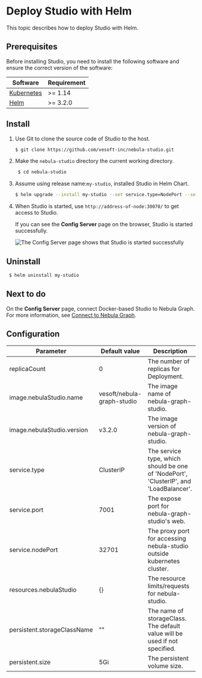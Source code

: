 # Deploy Studio with Helm

This topic describes how to deploy Studio with Helm.

## Prerequisites

Before installing Studio, you need to install the following software and ensure the correct version of the software:

| Software                                                     | Requirement  |
| ------------------------------------------------------------ | --------- |
| [Kubernetes](https://kubernetes.io)                          | \>= 1.14  |
| [Helm](https://helm.sh)                                      | \>= 3.2.0 |

## Install

1. Use Git to clone the source code of Studio to the host.

   ```bash
   $ git clone https://github.com/vesoft-inc/nebula-studio.git
   ```

2. Make the `nebula-studio` directory the current working directory.
   
   ```bash
    $ cd nebula-studio
    ```

3. Assume using release name:`my-studio`, installed Studio in Helm Chart.
    
    ```bash
    $ helm upgrade --install my-studio --set service.type=NodePort --set service.port=30070 deployment/helm
    ```

4. When Studio is started, use `http://address-of-node:30070/` to get access to Studio.

   If you can see the **Config Server** page on the browser, Studio is started successfully.

   ![The Config Server page shows that Studio is started successfully](https://docs-cdn.nebula-graph.com.cn/figures/st-ug-025.png "Studio is started")


## Uninstall

```bash
 $ helm uninstall my-studio
```

## Next to do

On the **Config Server** page, connect Docker-based Studio to Nebula Graph. For more information, see [Connect to Nebula Graph](st-ug-connect.md).

## Configuration

| Parameter | Default value | Description |
|-----------|-------------|---------|
| replicaCount  | 0 | The number of replicas for Deployment.   |
| image.nebulaStudio.name  |  vesoft/nebula-graph-studio  | The image name of nebula-graph-studio. |
| image.nebulaStudio.version  | v3.2.0 |  The image version of nebula-graph-studio.  |
| service.type  | ClusterIP |  The service type, which should be one of 'NodePort', 'ClusterIP', and 'LoadBalancer'. |
| service.port  | 7001 |  The expose port for nebula-graph-studio's web.  |
| service.nodePort | 32701 | The proxy port for accessing nebula-studio outside kubernetes cluster. |
| resources.nebulaStudio  | {} |  The resource limits/requests for nebula-studio. |
| persistent.storageClassName  | ""  |  The name of storageClass. The default value will be used if not specified. |
| persistent.size  | 5Gi |  The persistent volume size. |
